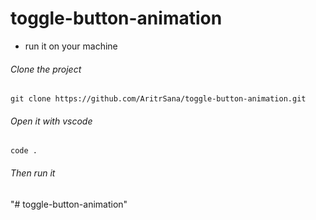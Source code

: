 <!-- @format -->

# toggle-button-animation

- run it on your machine

###### Clone the project

```
git clone https://github.com/AritrSana/toggle-button-animation.git
```

###### Open it with vscode

```
code .
```

###### Then run it
"# toggle-button-animation" 

